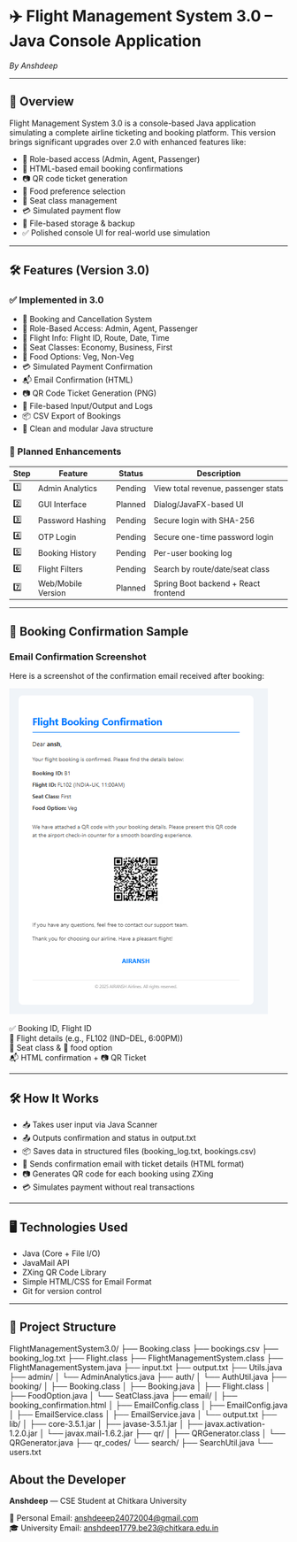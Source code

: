 # ✈️ Flight Management System 3.0 – Java Console Application  
_By Anshdeep_

---

## 📖 Overview  
Flight Management System 3.0 is a console-based Java application simulating a complete airline ticketing and booking platform. This version brings significant upgrades over 2.0 with enhanced features like:

- 🔐 Role-based access (Admin, Agent, Passenger)  
- 📩 HTML-based email booking confirmations  
- 📷 QR code ticket generation  
- 🍱 Food preference selection  
- 💺 Seat class management  
- 💳 Simulated payment flow  
- 📂 File-based storage & backup  
- ✅ Polished console UI for real-world use simulation  

---

## 🛠️ Features (Version 3.0)

### ✅ Implemented in 3.0  
- 🎫 Booking and Cancellation System  
- 🔐 Role-Based Access: Admin, Agent, Passenger  
- 🛫 Flight Info: Flight ID, Route, Date, Time  
- 💺 Seat Classes: Economy, Business, First  
- 🍱 Food Options: Veg, Non-Veg  
- 💳 Simulated Payment Confirmation  
- 📬 Email Confirmation (HTML)  
- 📷 QR Code Ticket Generation (PNG)  
- 📁 File-based Input/Output and Logs  
- 📦 CSV Export of Bookings  
- 📑 Clean and modular Java structure  

### 🧭 Planned Enhancements

| Step | Feature            | Status   | Description                         |
|-------|--------------------|----------|-----------------------------------|
| 1️⃣    | Admin Analytics    | Pending  | View total revenue, passenger stats|
| 2️⃣    | GUI Interface      | Planned  | Dialog/JavaFX-based UI             |
| 3️⃣    | Password Hashing   | Pending  | Secure login with SHA-256          |
| 4️⃣    | OTP Login          | Pending  | Secure one-time password login     |
| 5️⃣    | Booking History    | Pending  | Per-user booking log               |
| 6️⃣    | Flight Filters     | Pending  | Search by route/date/seat class    |
| 7️⃣    | Web/Mobile Version | Planned  | Spring Boot backend + React frontend |

---

## 🧾 Booking Confirmation Sample

### Email Confirmation Screenshot

Here is a screenshot of the confirmation email received after booking:

![Confirmation Email](images/Screenshot%202025-05-25%20135011.png)



✅ Booking ID, Flight ID  
🛫 Flight details (e.g., FL102 (IND–DEL, 6:00PM))  
💺 Seat class & 🍱 food option  
📬 HTML confirmation + 📷 QR Ticket  

---

## 🛠 How It Works  
- 📥 Takes user input via Java Scanner  
- 📤 Outputs confirmation and status in output.txt  
- 📦 Saves data in structured files (booking_log.txt, bookings.csv)  
- 📨 Sends confirmation email with ticket details (HTML format)  
- 📷 Generates QR code for each booking using ZXing  
- 💳 Simulates payment without real transactions  

---

## 🖥 Technologies Used  
- Java (Core + File I/O)  
- JavaMail API  
- ZXing QR Code Library  
- Simple HTML/CSS for Email Format  
- Git for version control  

---

## 📁 Project Structure

FlightManagementSystem3.0/
├── Booking.class
├── bookings.csv
├── booking_log.txt
├── Flight.class
├── FlightManagementSystem.class
├── FlightManagementSystem.java
├── input.txt
├── output.txt
├── Utils.java
├── admin/
│ └── AdminAnalytics.java
├── auth/
│ └── AuthUtil.java
├── booking/
│ ├── Booking.class
│ ├── Booking.java
│ ├── Flight.class
│ ├── FoodOption.java
│ └── SeatClass.java
├── email/
│ ├── booking_confirmation.html
│ ├── EmailConfig.class
│ ├── EmailConfig.java
│ ├── EmailService.class
│ ├── EmailService.java
│ └── output.txt
├── lib/
│ ├── core-3.5.1.jar
│ ├── javase-3.5.1.jar
│ ├── javax.activation-1.2.0.jar
│ └── javax.mail-1.6.2.jar
├── qr/
│ ├── QRGenerator.class
│ └── QRGenerator.java
├── qr_codes/
└── search/
├── SearchUtil.java
└── users.txt








## About the Developer

**Anshdeep** — CSE Student at Chitkara University

📧 Personal Email: [anshdeeep24072004@gmail.com](mailto:anshdeeep24072004@gmail.com)  
🎓 University Email: [anshdeep1779.be23@chitkara.edu.in](mailto:anshdeep1779.be23@chitkara.edu.in)

